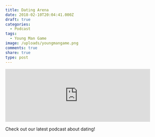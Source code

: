 ```yaml
---
title: Dating Arena
date: 2018-02-10T20:04:41.000Z
draft: true
categories:
  - Podcast
tags:
  - Young Man Game
image: /uploads/youngmangame.png
comments: true
share: true
type: post
---
```

<iframe width="90%" height="166" scrolling="no" frameborder="no" allow="autoplay" src="https://w.soundcloud.com/player/?url=https%3A//api.soundcloud.com/tracks/397422405&color=%23ff5500&auto_play=false&hide_related=false&show_comments=true&show_user=true&show_reposts=false&show_teaser=true"></iframe>

<br/>

Check out our latest podcast about dating!
